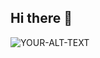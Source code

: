 ## Hi there 👋

<picture>
  <source media="(prefers-color-scheme: dark)" srcset="https://media.discordapp.net/attachments/970067575998402560/1000387681722830958/IMG_4243.jpg?ex=665727a1&is=6655d621&hm=3f14fbbee4ceb56fe41b70443d55ad5990dadc893a8628d10c46f4e113d65cb2&=&format=webp&width=722&height=542">
  <source media="(prefers-color-scheme: light)" srcset="https://media.discordapp.net/attachments/970067575998402560/1000387681722830958/IMG_4243.jpg?ex=665727a1&is=6655d621&hm=3f14fbbee4ceb56fe41b70443d55ad5990dadc893a8628d10c46f4e113d65cb2&=&format=webp&width=722&height=542">
 <img alt="YOUR-ALT-TEXT" src="https://media.discordapp.net/attachments/970067575998402560/1000387681722830958/IMG_4243.jpg?ex=665727a1&is=6655d621&hm=3f14fbbee4ceb56fe41b70443d55ad5990dadc893a8628d10c46f4e113d65cb2&=&format=webp&width=722&height=542">
</picture>
<!--
**braedyn-684/braedyn-684** is a ✨ _special_ ✨ repository because its `README.md` (this file) appears on your GitHub profile.

Here are some ideas to get you started:

- 🔭 I’m currently working on ...
- 🌱 I’m currently learning ...
- 👯 I’m looking to collaborate on ...
- 🤔 I’m looking for help with ...
- 💬 Ask me about ...
- 📫 How to reach me: ...
- 😄 Pronouns: ...
- ⚡ Fun fact: ...
-->
